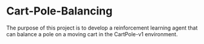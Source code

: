 # Cart-Pole-Balancing
The purpose of this project is to develop a reinforcement learning agent that can balance a pole on a moving cart in the CartPole-v1 environment.
